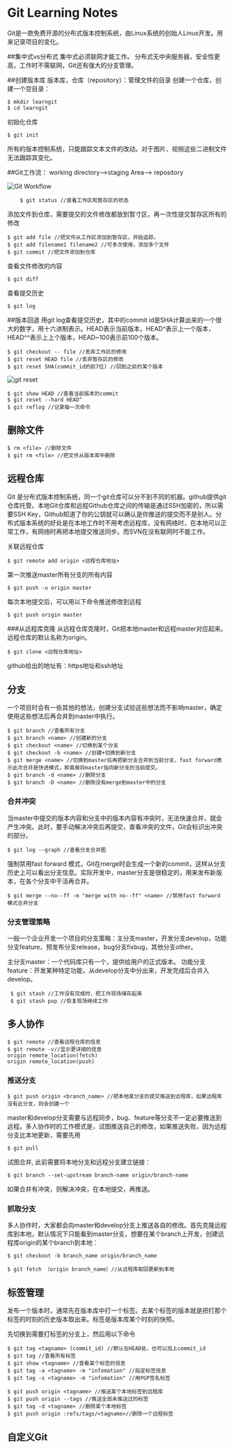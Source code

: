 # Git Learning Notes

Git是一款免费开源的分布式版本控制系统，由Linux系统的创始人Linus开发。用来记录项目的变化。

##集中式vs分布式
集中式必须联网才能工作。
分布式无中央服务器，安全性更高，工作时不需联网，Git还有强大的分支管理。

##创建版本库
版本库，仓库（repository）：管理文件的目录
创建一个仓库，创建一个空目录：

    $ mkdir learngit
    $ cd learngit
   
初始化仓库

	$ git init	

所有的版本控制系统，只能跟踪文本文件的改动。对于图片、视频这些二进制文件无法跟踪其变化。

##Git工作流： working directory——>staging Area——> repository 

![Git Workflow](http://www.liaoxuefeng.com/files/attachments/001384907702917346729e9afbf4127b6dfbae9207af016000/0)

		$ git status //查看工作区和暂存区的状态
		
添加文件到仓库，需要提交的文件修改都放到暂寸区，再一次性提交暂存区所有的修改

	$ git add file //把文件从工作区添加到暂存区，开始追踪。
	$ git add filename1 filename2 //可多次使用，添加多个文件 
	$ git commit //把文件添加到仓库
	
查看文件修改的内容

	$ git diff
	
查看提交历史

	$ git log

##版本回退
用git log查看提交历史，其中的commit id是SHA计算出来的一个很大的数字，用十六进制表示。HEAD表示当前版本，HEAD^表示上一个版本，HEAD^^表示上上个版本，HEAD~100表示前100个版本。

	$ git checkout -- file //丢弃工作区的修改
	$ git reset HEAD file //丢弃暂存区的修改
	$ git reset SHA(commit_id的前7位) //回到之前的某个版本
![git reset](http://www.liaoxuefeng.com/files/attachments/001384907584977fc9d4b96c99f4b5f8e448fbd8589d0b2000/0)

	$ git show HEAD //查看当前版本的commit
	$ git reset --hard HEAD^ 
	$ git reflog //记录每一次命令


## 删除文件
	$ rm <file> //删除文件
	$ git rm <file> //把文件从版本库中删除

## 远程仓库
Git 是分布式版本控制系统，同一个git仓库可以分不到不同的机器。github提供git仓库托管。本地Git仓库和远程Github仓库之间的传输是通过SSH加密的，所以需要SSH Key，Github知道了你的公钥就可以确认是你推送的提交而不是别人。分布式版本系统的好处是在本地工作时不用考虑远程库，没有网络时，在本地可以正常工作，有网络时再把本地提交推送同步。而SVN在没有联网时不能工作。

关联远程仓库

	$ git remote add origin <远程仓库地址>
	
第一次推送master所有分支的所有内容

	$ git push -u origin master

每次本地提交后，可以用以下命令推送修改到远程
	
	$ git push origin master 
	
###从远程库克隆
从远程仓库克隆时，Git把本地master和远程master对应起来。远程仓库的默认名称为origin。

	$ git clone <远程仓库地址>

github给出的地址有：https地址和ssh地址

## 分支
一个项目时会有一些其他的想法，创建分支试验这些想法而不影响master，确定使用这些想法后再合并到master中执行。

	$ git branch //查看所有分支
	$ git branch <name> //创建新的分支
	$ git checkout <name> //切换到某个分支
	$ git checkout -b <name> //创建+切换到新分支
	$ git merge <name> //切换到master后再把新分支合并到当前分支，fast forward表示此次合并是快进模式，即直接将master指向新分支的当前提交。
	$ git branch -d <name> //删除分支
	$ git branch -D <name> //删除没有merge到master中的分支


### 合并冲突
当master中提交的版本内容和分支中的版本内容有冲突时，无法快速合并，就会产生冲突。此时，要手动解决冲突后再提交，查看冲突的文件，Git会标识出冲突的部分。

	$ git log --graph //查看分支合并图

强制禁用fast forward 模式，Git在merge时会生成一个新的commit，这样从分支历史上可以看出分支信息。实际开发中，master分支是很稳定的，用来发布新版本，在各个分支中干活再合并。

	$ git merge --no--ff -m "merge with no--ff" <name> //禁用fast forward 模式合并分支
	
### 分支管理策略
一般一个企业开发一个项目的分支策略：主分支master，开发分支develop，功能分支feature，预发布分支release，bug分支fixbug，其他分支other。

主分支master：一个代码库只有一个，提供给用户的正式版本。
功能分支feature：开发某种特定功能，从develop分支中分出来，开发完成后合并入develop。

	 $ git stash //工作没有完成时，把工作现场储存起来
	 $ git stash pop //恢复现场继续工作
	 
## 多人协作
	$ git remote //查看远程仓库的信息
	$ git remote -v//显示更详细的信息
	origin remote_location(fetch)
	origin remote_location(push)
	
### 推送分支
	$ git push origin <branch_name> //把本地某分支的提交推送到远程库，如果远程库没有此分支，则会创建一个

master和develop分支需要与远程同步，bug、feature等分支不一定必要推送到远程。多人协作时的工作模式是，试图推送自己的修改，如果推送失败，因为远程分支比本地更新，需要先用 

	$ git pull 

试图合并, 此前需要将本地分支和远程分支建立链接：

	$ git branch --set-upstream branch-name origin/branch-name

如果合并有冲突，则解决冲突，在本地提交，再推送。

### 抓取分支
多人协作时，大家都会向master和develop分支上推送各自的修改。首先克隆远程库到本地，默认情况下只能看到master分支，想要在某个branch上开发，创建远程库origin的某个branch到本地：

	$ git checkout -b branch_name origin/branch_name

	$ git fetch （origin branch_name）//从远程库取回更新到本地


## 标签管理
发布一个版本时，通常先在版本库中打一个标签。去某个标签的版本就是把打那个标签的时刻的历史版本取出来。标签是版本库某个时刻的快照。

先切换到需要打标签的分支上，然后用以下命令

	$ git tag <tagname> (commit_id) //默认在HEAD处，也可以加上commit_id
	$ git tag //查看所有标签
	$ git show <tagname> //查看某个标签的信息
	$ git tag -a <tagname> -m "infomation" //指定标签信息
	$ git tag -s <tagname> -m "infomation" //用PGP签名标签
	
	$ git push origin <tagname> //推送某个本地标签到远程库
	$ git push origin --tags //推送全部未推送过的标签
	$ git tag -d <tagname> //删除某个本地标签
	$ git push origin :refs/tags/<tagname>//删除一个远程标签
	
## 自定义Git




 



	




    


